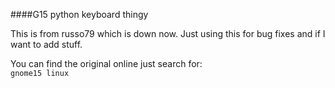 ####G15 python keyboard thingy

This is from russo79 which is down now. Just using this for bug fixes and if I want to add stuff.

You can find the original online just search for:<br/>
`gnome15 linux`



